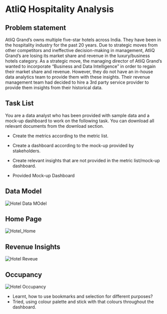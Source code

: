 # AtliQ Hospitality Analysis
## Problem statement
AtliQ Grand’s owns multiple five-star hotels across India. They have been in the hospitality industry for the past 20 years. Due to strategic moves from other competitors and ineffective decision-making in management, AtliQ Grand’s are losing its market share and revenue in the luxury/business hotels category. As a strategic move, the managing director of AtliQ Grand’s wanted to incorporate “Business and Data Intelligence” in order to regain their market share and revenue. However, they do not have an in-house data analytics team to provide them with these insights.
Their revenue management team had decided to hire a 3rd party service provider to provide them insights from their historical data.

## Task List
You are a data analyst who has been provided with sample data and a mock-up dashboard to work on the following task. You can download all relevant documents from the download section.
- Create the metrics according to the metric list.
- Create a dashboard according to the mock-up provided by stakeholders.
- Create relevant insights that are not provided in the metric list/mock-up dashboard.

 - Provided Mock-up Dashboard
## Data Model
![Hotel Data MOdel](https://github.com/user-attachments/assets/8848fc14-0f2c-4968-813b-a1b603743b9c)
## Home Page
![Hotel_Home](https://github.com/user-attachments/assets/757a07b3-0298-4978-a025-bdcc1cfc5253)
## Revenue Insights
![Hotel Reveue](https://github.com/user-attachments/assets/1f1b0535-b4e9-456a-bdc5-a62c790a4559)
## Occupancy
![Hotel Occupancy](https://github.com/user-attachments/assets/efb3223b-e5a4-4afc-9f06-2c45a3baf167)
- Learnt, how to use bookmarks and selection for different purposes?
- Tried, using colour palette and stick with that colours throughout the dashboard. 




